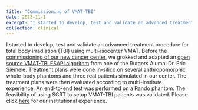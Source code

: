 ```yaml
---
title: "Commissioning of VMAT-TBI"
date: 2023-11-1
excerpt: "I started to develop, test and validate an advanced treatment procedure for total body irradiation (TBI) using multi-isocenter VMAT. Before the [commissioning of our new cancer center](/clinical/clinical-TBc), we grokked and adapted an [open source VMAT-TBI ESAPI algorithm](https://github.com/esimiele/VMAT-TBI) from one of the Rutgers Alumni Dr. Eric Siemele. Treatment plans were done in-silico on several anthropomorphic whole-body phantoms and three real patients simulated in our center. The treatment plans were then evaluated according to multi-institute experience. An end-to-end test was performed on a Rando phantom. The feasibility of using SGRT to setup VMAT-TBI patients was validated. Please click [here](/files/E2ETBI.pdf) for our institutional experience." 
collection: clinical
---
```


I started to develop, test and validate an advanced treatment procedure for total body irradiation (TBI) using multi-isocenter VMAT. Before the [commissioning of our new cancer center](\clinical\clinical-TBc), we grokked and adapted an [open source VMAT-TBI ESAPI algorithm](https://github.com/esimiele/VMAT-TBI) from one of the Rutgers Alumni Dr. Eric Siemele. Treatment plans were done in-silico on several anthropomorphic whole-body phantoms and three real patients simulated in our center. The treatment plans were then evaluated according to multi-institute experience. An end-to-end test was performed on a Rando phantom. The feasibility of using SGRT to setup VMAT-TBI patients was validated. Please click [here](\files\E2ETBI.pdf) for our institutional experience.